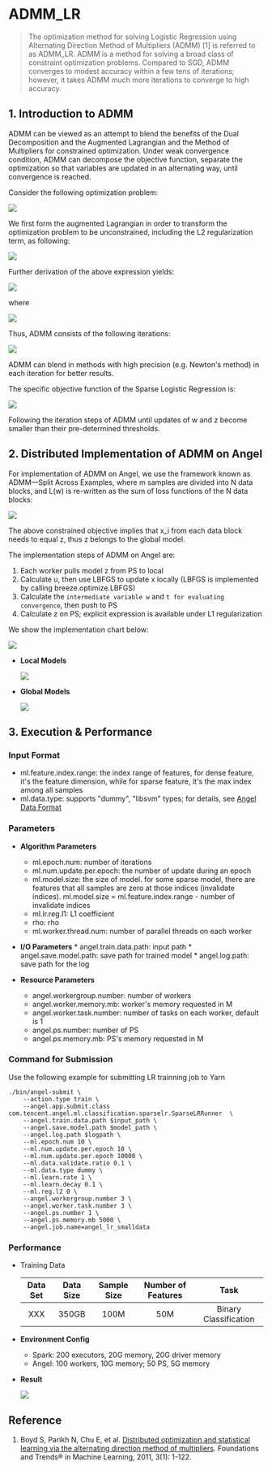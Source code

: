 # ADMM_LR

> The optimization method for solving Logistic Regression using Alternating Direction Method of Multipliers (ADMM) [1] is referred to as ADMM_LR. ADMM is a method for solving a broad class of constraint optimization problems. Compared to SGD, ADMM converges to modest accuracy within a few tens of iterations; however, it takes ADMM much more iterations to converge to high accuracy.
 

## 1. Introduction to ADMM

ADMM can be viewed as an attempt to blend the benefits of the Dual Decomposition and the Augmented Lagrangian and the Method of Multipliers for constrained optimization. Under weak convergence condition, ADMM can decompose the objective function, separate the optimization so that variables are updated in an alternating way, until convergence is reached.

Consider the following optimization problem:

![](../img/admm_general.png)

We first form the augmented Lagrangian in order to transform the optimization problem to be unconstrained, including the L2 regularization term, as following:

![](../img/admm_l2.png)

Further derivation of the above expression yields:

![](../img/admm_loss_dual.png)

where

![](../img/admm_u.png)

Thus, ADMM consists of the following iterations:

![](../img/admm_iter_xzu.png)

ADMM can blend in methods with high precision (e.g. Newton's method) in each iteration for better results. 

The specific objective function of the Sparse Logistic Regression is:

![](../img/admm_loss_en.png)

Following the iteration steps of ADMM until updates of w and z become smaller than their pre-determined thresholds. 

## 2. Distributed Implementation of ADMM on Angel

For implementation of ADMM on Angel, we use the framework known as ADMM—Split Across Examples, where m samples are divided into N data blocks, and L(w) is re-written as the sum of loss functions of the N data blocks:

![](../img/admm_loss_angel_en.png)


The above constrained objective implies that x_i from each data block needs to equal z, thus z belongs to the global model.

The implementation steps of ADMM on Angel are:

1. Each worker pulls model z from PS to local
2. Calculate u, then use LBFGS to update x locally (LBFGS is implemented by calling breeze.optimize.LBFGS)
3. Calculate the `intermediate variable w` and `t for evaluating convergence`, then push to PS
4. Calculate z on PS; explicit expression is available under L1 regularization

We show the implementation chart below:

![](../img/admm_lr_1.png)


* **Local Models**
	
	![](../img/admm_u_x_en.png)

* **Global Models**

	![](../img/admm_z_s_en.png)


## 3. Execution & Performance

###  **Input Format**
  * ml.feature.index.range: the index range of features, for dense feature, it's the feature dimension, while for sparse feature, it's the max index among all samples
  * ml.data.type: supports "dummy", "libsvm" types; for details, see [Angel Data Format](data_format_en.md)

### **Parameters**

* **Algorithm Parameters**
	* ml.epoch.num: number of iterations
    * ml.num.update.per.epoch: the number of update during an epoch
    * ml.model.size: the size of model. for some sparse model, there are features that all samples are zero at those indices (invalidate indices). ml.model.size = ml.feature.index.range - number of invalidate indices
	* ml.lr.reg.l1: L1 coefficient
	* rho: rho
	* ml.worker.thread.num: number of parallel threads on each worker

* **I/O Parameters**
	  * angel.train.data.path: input path 
	  * angel.save.model.path: save path for trained model
	  * angel.log.path: save path for the log

       
* **Resource Parameters**
	* angel.workergroup.number: number of workers
	* angel.worker.memory.mb: worker's memory requested in M
	* angel.worker.task.number: number of tasks on each worker, default is 1
	* angel.ps.number: number of PS
	* angel.ps.memory.mb: PS's memory requested in M

###  **Command for Submission**

Use the following example for submitting LR trainning job to Yarn 

```shell
./bin/angel-submit \
    --action.type train \
    --angel.app.submit.class com.tencent.angel.ml.classification.sparselr.SparseLRRunner  \
    --angel.train.data.path $input_path \
    --angel.save.model.path $model_path \
    --angel.log.path $logpath \
    --ml.epoch.num 10 \
    --ml.num.update.per.epoch 10 \
    --ml.num.update.per.epoch 10000 \
    --ml.data.validate.ratio 0.1 \
    --ml.data.type dummy \
    --ml.learn.rate 1 \
    --ml.learn.decay 0.1 \
    --ml.reg.l2 0 \
    --angel.workergroup.number 3 \
    --angel.worker.task.number 3 \
    --angel.ps.number 1 \
    --angel.ps.memory.mb 5000 \
    --angel.job.name=angel_lr_smalldata
```

### Performance


* Training Data

	| Data Set | Data Size | Sample Size | Number of Features | Task |
	|:------:|:----------:|:--------:|:--------:|:-------:|
	| XXX  |    350GB    |   100M  |   50M   | Binary Classification |


* **Environment Config**

    * Spark: 200 executors, 20G memory, 20G driver memory
    * Angel: 100 workers, 10G memory; 50 PS, 5G memory
    
* **Result**

    ![](../img/admm_lr.png)


## Reference
1. Boyd S, Parikh N, Chu E, et al. [Distributed optimization and statistical learning via the alternating direction method of multipliers](https://pdfs.semanticscholar.org/905b/cb57493c8b97b216bc6786aa122e1ad608b0.pdf). Foundations and Trends® in Machine Learning, 2011, 3(1): 1-122.


